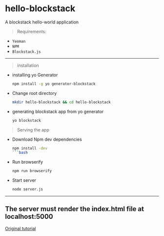 # hello-blockstack
A blockstack hello-world application

> Requirements:
- `Yeoman`
- `NPM`
- `Blockstack.js`

-----------------------------------------------------------

> installation
- installing yo Generator
	```bash
	npm install -g yo generator-blockstack
	```
- Change root directory
	```bash
	mkdir hello-blockstack && cd hello-blockstack
	```
- generating blockstack app from yo generator
	```bash
	yo blockstack
	```
	
> Serving the app
- Download Npm dev dependencies
	```bash
	npm install -dev
	```bash
- Run browserify
	```bash
	npm run browserify
	```
- Start server
	```bash
	node server.js
	```
-----------------------------------------------------------
The server must render the index.html file at localhost:5000
-----------------------------------------------------------
[Original tutorial](https://blockstack.org/tutorials/hello-blockstack)
